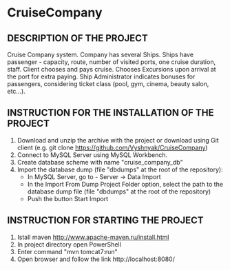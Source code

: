# CruiseCompany
## DESCRIPTION OF THE PROJECT
Cruise Company system. Company has several Ships. Ships have passenger - capacity, route, number of visited ports, one cruise duration, staff. Client chooses and pays cruise. Chooses Excursions upon arrival at the port for extra paying. Ship Administrator indicates bonuses for passengers, considering ticket class (pool, gym, cinema, beauty salon, etc…).
## INSTRUCTION FOR THE INSTALLATION OF THE PROJECT
1. Download and unzip the archive with the project or download using Git client (e.g. git clone https://github.com/Vyshnyak/CruiseCompany)
2. Connect to MySQL Server using MySQL Workbench.
3. Create database scheme with name "cruise_company_db"
4. Import the database dump (file "dbdumps" at the root of the repository):
   - In MySQL Server, go to - Server -> Data Import
   - In the Import From Dump Project Folder option, select the path to the database dump file (file "dbdumps" at the root of the repository)
   - Push the button Start Import
## INSTRUCTION FOR STARTING THE PROJECT
1. Istall maven http://www.apache-maven.ru/install.html
2. In project directory open PowerShell
3. Enter command "mvn tomcat7:run"
4. Open browser and follow the link http://localhost:8080/
